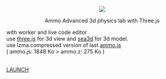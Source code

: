 <p align="center"><a href="http://lo-th.github.io/Ammo.lab/"><img src="http://lo-th.github.io/Ammo.lab/textures/logo.png"/></a></p>
<p align="center">Ammo Advanced 3d physics lab with Three.js<br>

with worker and live code editor<br>
use <a href="https://github.com/mrdoob/three.js/tree/dev">three.js</a> for 3d view and <a href="https://github.com/sunag/sea3d">sea3d</a> for 3d model.<br>
use lzma compressed version of last <a href="https://github.com/kripken/ammo.js">ammo.js</a><br>
( ammo.js: 1848 Ko > ammo.z: 275 Ko )<br><br>

<a href="http://lo-th.github.io/Ammo.lab/">LAUNCH</a><br></p>
